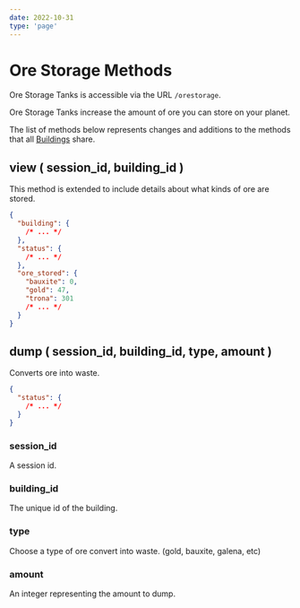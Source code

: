 ```yaml
---
date: 2022-10-31
type: 'page'
---
```


# Ore Storage Methods

Ore Storage Tanks is accessible via the URL `/orestorage`.

Ore Storage Tanks increase the amount of ore you can store on your planet.

The list of methods below represents changes and additions to the methods that all [Buildings](/api/Buildings) share.

## view ( session_id, building_id )

This method is extended to include details about what kinds of ore are stored.

```json
{
  "building": {
    /* ... */
  },
  "status": {
    /* ... */
  },
  "ore_stored": {
    "bauxite": 0,
    "gold": 47,
    "trona": 301
    /* ... */
  }
}
```

## dump ( session_id, building_id, type, amount )

Converts ore into waste.

```json
{
  "status": {
    /* ... */
  }
}
```

### session_id

A session id.

### building_id

The unique id of the building.

### type

Choose a type of ore convert into waste. (gold, bauxite, galena, etc)

### amount

An integer representing the amount to dump.

```

```
